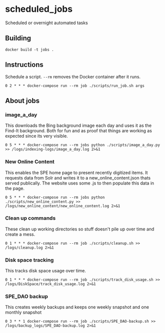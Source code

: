 # scheduled_jobs
Scheduled or overnight automated tasks

## Building

```
docker build -t jobs .
```

## Instructions

Schedule a script. `--rm` removes the Docker container after it runs.

```
0 2 * * * docker-compose run --rm job ./scripts/run_job.sh args
```

## About jobs

### image_a_day

This downloads the Bing background image each day and uses it as the Find-It background. Both for fun and as proof that things are working as expected since its very visible.

```
0 5 * * * docker-compose run --rm jobs python ./scripts/image_a_day.py >> /logs/indexing-logs/image_a_day.log 2>&1
```

### New Online Content

This enables the SPE home page to present recently digitized items. It requests data from Solr and writes it to a new_online_content.json thats served publically. The website uses some .js to then populate this data in the page.

```
0 5 * * * docker-compose run --rm jobs python ./scripts/new_online_content.py >> /logs/new_online_content/new_online_content.log 2>&1
```

### Clean up commands

These clean up working directories so stuff doesn't pile up over time and create a mess.

```
0 1 * * * docker-compose run --rm job ./scripts/cleanup.sh >> /logs/cleanup.log 2>&1
```

### Disk space tracking

This tracks disk space usage over time.

```
0 1 * * * docker-compose run --rm job ./scripts/track_disk_usage.sh >> /logs/DiskSpace/track_disk_usage.log 2>&1
```

### SPE_DAO backup

This creates weekly backups and keeps one weekly snapshot and one monthly snapshot

```
0 3 * * 1 docker-compose run --rm job ./scripts/SPE_DAO-backup.sh >> /logs/backup_logs/SPE_DAO-backup.log 2>&1
```
